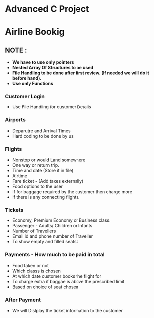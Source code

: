 # Advanced C Project
# Airline Bookig

## NOTE :
* **We have to use only pointers**
* **Nested Array Of Structures to be used**
* **File Handling to be done after first review. (If needed we will do it before hand).**
* **Use only Functions**

### Customer Login
* Use File Handling for customer Details

### Airports 
* Deparutre and Arrival Times
* Hard coding to be done by us

### Flights 
* Nonstop or would Land somewhere
* One way or return trip.
* Time and date (Store it in file)
* Airtime
* Fare ticket - (Add taxes externally)
* Food options to the user
* If for baggage required by the customer then charge more
* If there is any connecting flights.

### Tickets
* Economy, Premium Economy or Business class.
* Passenger - Adults/ Children or Infants
* Number of Travellers
* Email id and phone number of Traveller
* To show empty and filled seatss

### Payments - How much to be paid in total
* Food taken or not
* Which classs is chosen
* At which date customer books the flight for
* To charge extra if baggae is above the prescribed limit
* Based on choice of seat chosen

### After Payment 
* We will Dislplay the ticket information to the customer
